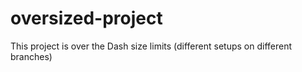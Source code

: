 # oversized-project
This project is over the Dash size limits (different setups on different branches)
